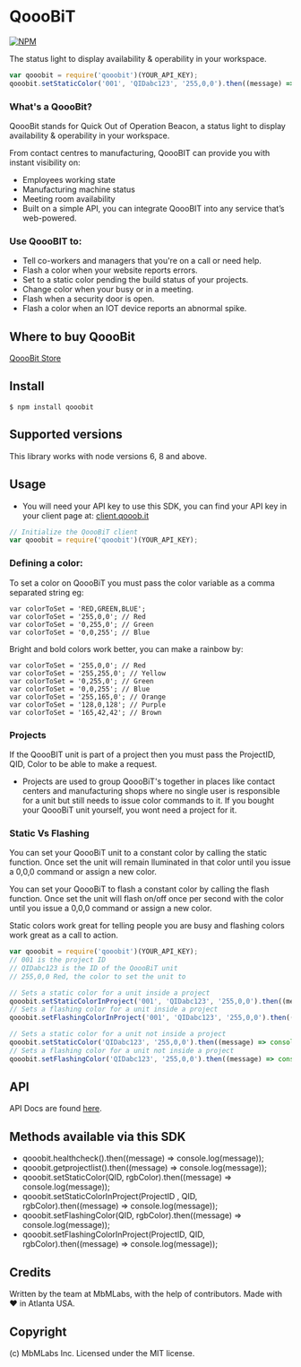 QoooBiT
======

[![NPM](https://nodei.co/npm/qooobit.png)](https://nodei.co/npm/qooobit/)

The status light to display availability & operability in your workspace.

```js
var qooobit = require('qooobit')(YOUR_API_KEY);
qooobit.setStaticColor('001', 'QIDabc123', '255,0,0').then((message) => console.log(message));
```

### What's a QoooBit?
QoooBit stands for Quick Out of Operation Beacon, a status light to display availability & operability in your workspace.

From contact centres to manufacturing, QoooBIT can provide you with instant visibility on:

 - Employees working state
 - Manufacturing machine status
 - Meeting room availability
 - Built on a simple API, you can integrate QoooBIT into any service that’s web-powered.

### Use QoooBIT to:
 - Tell co-workers and managers that you're on a call or need help.
 - Flash a color when your website reports errors.
 - Set to a static color pending the build status of your projects.
 - Change color when your busy or in a meeting.
 - Flash when a security door is open.
 - Flash a color when an IOT device reports an abnormal spike.

Where to buy QoooBit
-------
[QoooBit Store](https://store.mbmlabs.com/collections/frontpage/products/qooobit-quick-out-of-operation-beacon?source=npm)


Install
-------

```
$ npm install qooobit
```

Supported versions
-------

This library works with node versions 6, 8 and above.

Usage
-----
- You will need your API key to use this SDK, you can find your API key in your client page at: [client.qooob.it](https://client.qooob.it)

```js
// Initialize the QoooBiT client
var qooobit = require('qooobit')(YOUR_API_KEY);
```

### Defining a color:
To set a color on QoooBiT you must pass the color variable as a comma separated string eg: 
```
var colorToSet = 'RED,GREEN,BLUE';
var colorToSet = '255,0,0'; // Red
var colorToSet = '0,255,0'; // Green
var colorToSet = '0,0,255'; // Blue
```

Bright and bold colors work better, you can make a rainbow by: 
```
var colorToSet = '255,0,0'; // Red
var colorToSet = '255,255,0'; // Yellow
var colorToSet = '0,255,0'; // Green
var colorToSet = '0,0,255'; // Blue
var colorToSet = '255,165,0'; // Orange
var colorToSet = '128,0,128'; // Purple
var colorToSet = '165,42,42'; // Brown
```

### Projects

If the QoooBIT unit is part of a project then you must pass the ProjectID, QID, Color to be able to make a request.
- Projects are used to group QoooBiT's together in places like contact centers and manufacturing shops where no single user is responsible for a unit but still needs to issue color commands to it. If you bought your QoooBiT unit yourself, you wont need a project for it.

### Static Vs Flashing

You can set your QoooBiT unit to a constant color by calling the static function. Once set the unit will remain  lluminated in that color until you issue a 0,0,0 command or assign a new color.

You can set your QoooBiT to flash a constant color by calling the flash function. Once set the unit will flash on/off once per second with the color until you issue a 0,0,0 command or assign a new color.

Static colors work great for telling people you are busy and flashing colors work great as a call to action. 

```js
var qooobit = require('qooobit')(YOUR_API_KEY);
// 001 is the project ID
// QIDabc123 is the ID of the QoooBiT unit
// 255,0,0 Red, the color to set the unit to

// Sets a static color for a unit inside a project
qooobit.setStaticColorInProject('001', 'QIDabc123', '255,0,0').then((message) => console.log(message));
// Sets a flashing color for a unit inside a project
qooobit.setFlashingColorInProject('001', 'QIDabc123', '255,0,0').then((message) => console.log(message));

// Sets a static color for a unit not inside a project
qooobit.setStaticColor('QIDabc123', '255,0,0').then((message) => console.log(message));
// Sets a flashing color for a unit not inside a project
qooobit.setFlashingColor('QIDabc123', '255,0,0').then((message) => console.log(message));
```

API
-----

API Docs are found [here](https://www.qooob.it/docs).

Methods available via this SDK
-----

- qooobit.healthcheck().then((message) => console.log(message)); 
- qooobit.getprojectlist().then((message) => console.log(message));
- qooobit.setStaticColor(QID, rgbColor).then((message) => console.log(message));
- qooobit.setStaticColorInProject(ProjectID , QID, rgbColor).then((message) => console.log(message));
- qooobit.setFlashingColor(QID, rgbColor).then((message) => console.log(message));
- qooobit.setFlashingColorInProject(ProjectID, QID, rgbColor).then((message) => console.log(message));


Credits
-------

Written by the team at MbMLabs, with the help of contributors.
Made with ❤ in Atlanta USA.

Copyright
---------

(c) MbMLabs Inc. Licensed under the MIT license.
